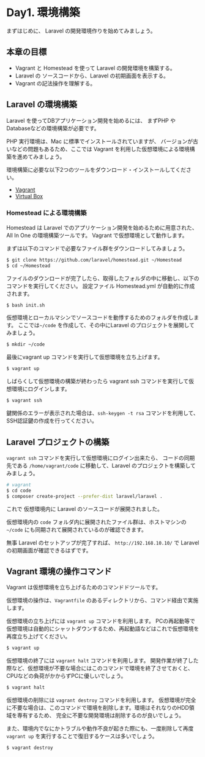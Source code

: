# Day1. 環境構築

まずはじめに、 Laravel の開発環境作りを始めてみましょう。

## 本章の目標

- Vagrant と Homestead を使って Laravel の開発環境を構築する。
- Laravel の ソースコードから、Laravel の初期画面を表示する。
- Vagrant の記法操作を理解する。

## Laravel の環境構築

Laravel を使ってDBアプリケーション開発を始めるには、
まずPHP やDatabaseなどの環境構築が必要です。

PHP 実行環境は、Mac に標準でインストールされていますが、
バージョンが古いなどの問題もあるため、ここでは Vagrant を利用した仮想環境による環境構築を進めてみましょう。

環境構築に必要な以下2つのツールをダウンロード・インストールしてください。

- [Vagrant](https://www.vagrantup.com/) 
- [Virtual Box](https://www.virtualbox.org/)

### Homestead による環境構築

Homestead は Laravel でのアプリケーション開発を始めるために用意された、
All In One の環境構築ツールです。 Vagrant で仮想環境として動作します。

まずは以下のコマンドで必要なファイル群をダウンロードしてみましょう。

```bash
$ git clone https://github.com/laravel/homestead.git ~/Homestead
$ cd ~/Homestead
```

ファイルのダウンロードが完了したら、取得したフォルダの中に移動し、以下のコマンドを実行してください。
設定ファイル Homestead.yml が自動的に作成されます。

```bash
$ bash init.sh
```

仮想環境とローカルマシンでソースコードを動悸するためのフォルダを作成します。
ここでは`~/code` を作成して、その中にLaravel のプロジェクトを展開してみましょう。

```bash
$ mkdir ~/code
```

最後にvagrant up コマンドを実行して仮想環境を立ち上げます。

```bash
$ vagrant up
```

しばらくして仮想環境の構築が終わったら vagrant ssh コマンドを実行して仮想環境にログインします。

```bash
$ vagrant ssh
```

鍵関係のエラーが表示された場合は、`ssh-keygen -t rsa` コマンドを利用して、SSH認証鍵の作成を行ってください。

## Laravel プロジェクトの構築

`vagrant ssh` コマンドを実行して仮想環境にログイン出来たら、
コードの同期先である `/home/vagrant/code` に移動して、Laravel のプロジェクトを構築してみましょう。

```bash
# vagrant 
$ cd code
$ composer create-project --prefer-dist laravel/laravel .
```

これで 仮想環境内に Laravel のソースコードが展開されました。

仮想環境内の `code` フォルダ内に展開されたファイル群は、ホストマシンの `~/code` にも同期されて展開されているのが確認できます。

無事 Laravel のセットアップが完了すれば、 `http://192.168.10.10/` で Laravel の初期画面が確認できるはずです。

## Vagrant 環境の操作コマンド

Vagrant は仮想環境を立ち上げるためのコマンドドツールです。

仮想環境の操作は、`Vagrantfile` のあるディレクトリから、コマンド経由で実施します。

仮想環境の立ち上げには `vagrant up` コマンドを利用します。
PCの再起動等で仮想環境は自動的にシャットダウンするため、再起動語などはこれで仮想環境を再度立ち上げてください。

```bash
$ vagrant up 
```

仮想環境の終了には `vagrant halt` コマンドを利用します。
開発作業が終了した際など、仮想環境が不要な場合にはこのコマンドで環境を終了させておくと、CPUなどの負荷がかからずPCに優しいでしょう。

```bash
$ vagrant halt 
```

仮想環境の削除には `vagrant destroy` コマンドを利用します。
仮想環境が完全に不要な場合は、このコマンドで環境を削除します。環境はそれなりのHDD領域を専有するため、
完全に不要な開発環境は削除するのが良いでしょう。

また、環境内でなにかトラブルや動作不良が起きた際にも、一度削除して再度`vagrant up` を実行することで復旧するケースは多いでしょう。

```bash
$ vagrant destroy 
```


